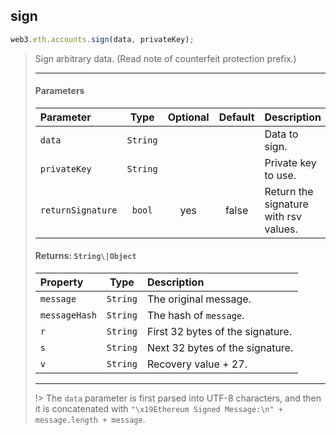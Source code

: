 ## sign 
```js
web3.eth.accounts.sign(data, privateKey);
```
> Sign arbitrary data. (Read note of counterfeit protection prefix.)
>
> <hr>
>
> #### Parameters
> | Parameter | Type | Optional | Default | Description |
> |:-|:-:|:-:|:-:|:-|
> | `data` | `String` |  |  | Data to sign. |
> | `privateKey` | `String` |  |  | Private key to use. |
> | `returnSignature` | `bool` | yes | false | Return the signature with rsv values. |
>
> #### Returns: `String\|Object`
> 
> | Property | Type | Description |
> |:-|:-:|:-|
> | `message` | `String` | The original message. |
> | `messageHash` | `String` | The hash of `message`. |
> | `r` | `String` | First 32 bytes of the signature. |
> | `s` | `String` | Next 32 bytes of the signature. |
> | `v` | `String` | Recovery value + 27. |
>
> <hr>
>
> !> The `data` parameter is first parsed into UTF-8 characters, and then it is concatenated with `"\x19Ethereum Signed Message:\n" + message.length + message`.

